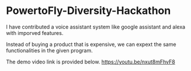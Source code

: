 # PowertoFly-Diversity-Hackathon

I have contributed a voice assistant system like google assistant and alexa with imporved features.

Instead of buying a product that is expensive, we can expext the same functionalities in the given program.

The demo video link is provided below.
https://youtu.be/nxut8mFhvF8
